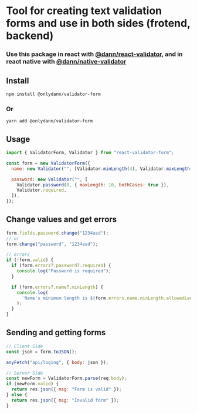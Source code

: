 # Tool for creating text validation forms and use in both sides (frotend, backend)

### Use this package in react with [@dann/react-validator](https://www.npmjs.com/package/@dann/react-validator), and in react native with [@dann/native-validator](https://www.npmjs.com/package/@dann/native-validator)

## Install

```shell
npm install @onlydann/validator-form
```

### Or

```shell
yarn add @onlydann/validator-form
```

## Usage

```js
import { ValidatorForm, Validator } from "react-validator-form";

const form = new ValidatorForm({
  name: new Validator("", [Validator.minLength(4), Validator.maxLength(16)]),

  password: new Validator("", [
    Validator.password(8, { maxLength: 10, bothCases: true }),
    Validator.required,
  ]),
});
```

## Change values and get errors

```js
form.fields.password.change("1234asd");
// or
form.change("password", "1234asd");

// errors
if (!form.valid) {
  if (form.errors?.password?.required) {
    console.log("Password is required");
  }

  if (form.errors?.name?.minLength) {
    console.log(
      `Name's minimum length is ${form.errors.name.minLength.allowedLength}, current length is ${form.errors.name.minLength.currentLength}.`
    );
  }
}
```

## Sending and getting forms

```js
// Client Side
const json = form.toJSON();

anyFetch("api/loging", { body: json });

// Server Side
const newForm = ValidatorForm.parse(req.body);
if (newForm.valid) {
  return res.json({ msg: "Form is valid" });
} else {
  return res.json({ msg: "Invalid form" });
}
```

